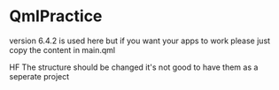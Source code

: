# QmlPractice

 version 6.4.2 is used here
 but if you want your apps to work
 please just copy the content in main.qml

 HF
 The structure should be changed
it's not good to have them as a seperate project
